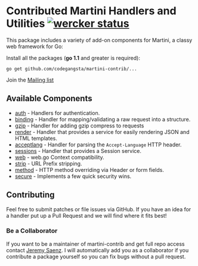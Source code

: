 # Contributed Martini Handlers and Utilities [![wercker status](https://app.wercker.com/status/6e73d91b3a2bdb85a74cd61d380248d7 "wercker status")](https://app.wercker.com/project/bykey/6e73d91b3a2bdb85a74cd61d380248d7)

This package includes a variety of add-on components for Martini, a classy web framework for Go:

Install all the packages (**go 1.1** and greater is required):
~~~
go get github.com/codegangsta/martini-contrib/...
~~~

Join the [Mailing list](https://groups.google.com/forum/#!forum/martini-go)

## Available Components
* [auth](https://github.com/codegangsta/martini-contrib/tree/master/auth) - Handlers for authentication.
* [binding](https://github.com/codegangsta/martini-contrib/tree/master/binding) - Handler for mapping/validating a raw request into a structure.
* [gzip](https://github.com/codegangsta/martini-contrib/tree/master/gzip) - Handler for adding gzip compress to requests
* [render](https://github.com/codegangsta/martini-contrib/tree/master/render) - Handler that provides a service for easily rendering JSON and HTML templates.
* [acceptlang](https://github.com/codegangsta/martini-contrib/tree/master/acceptlang) - Handler for parsing the `Accept-Language` HTTP header.
* [sessions](https://github.com/codegangsta/martini-contrib/tree/master/sessions) - Handler that provides a Session service.
* [web](https://github.com/codegangsta/martini-contrib/tree/master/web) - web.go Context compatibility.
* [strip](https://github.com/codegangsta/martini-contrib/tree/master/strip) - URL Prefix stripping.
* [method](https://github.com/codegangsta/martini-contrib/tree/master/method) - HTTP method overriding via Header or form fields.
* [secure](https://github.com/codegangsta/martini-contrib/tree/master/secure) - Implements a few quick security wins.

## Contributing
Feel free to submit patches or file issues via GitHub. If you have an idea for a handler put up a Pull Request and we will find where it fits best!

### Be a Collaborator
If you want to be a maintainer of martini-contrib and get full repo access contact [Jeremy Saenz](http://github.com/codegangsta). I will automatically add you as a collaborator if you contribute a package yourself so you can fix bugs without a pull request.

